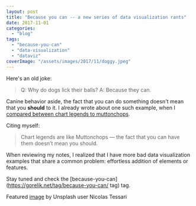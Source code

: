 ```yaml
---
layout: post
title: "Because you can -- a new series of data visualization rants"
date: 2017-11-01
categories: 
  - "blog"
tags: 
  - "because-you-can"
  - "data-visualization"
  - "dataviz"
coverImage: "/assets/images/2017/11/doggy.jpeg"
---
```


Here's an old joke:

> Q: Why do dogs lick their balls? A: Because they can.

Canine behavior aside, the fact that you can do something doesn't mean that you **should** to it. I already wrote about one such example, when I [compared between chart legends to muttonchops](https://gorelik.net/2017/04/12/chart-legends-and-the-muttonchops/).

Citing myself:

> Chart legends are like Muttonchops — the fact that you can have them doesn’t mean you should.

When reviewing my notes, I realized that I have more bad data visualization examples that share a common problem: effortless addition of elements or features.

Stay tuned and check the [because-you-can](https://gorelik.net/tag/because-you-can/ tag) tag.

Featured [image](https://unsplash.com/photos/BHh-jKrTIoU) by Unsplash user Nicolas Tessari

